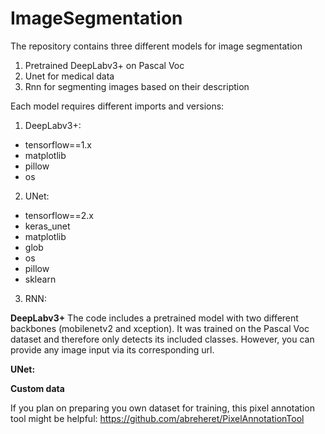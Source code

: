 # ImageSegmentation

The repository contains three different models for image segmentation

1. Pretrained DeepLabv3+ on Pascal Voc
2. Unet for medical data 
3. Rnn for segmenting images based on their description

Each model requires different imports and versions:

1. DeepLabv3+:
  * tensorflow==1.x
  * matplotlib
  * pillow
  * os

2. UNet:
  * tensorflow==2.x
  * keras_unet
  * matplotlib
  * glob
  * os
  * pillow
  * sklearn
  
3. RNN:



**DeepLabv3+**
The code includes a pretrained model with two different backbones (mobilenetv2 and xception). It was trained on the Pascal Voc dataset and therefore only detects its included classes. However, you can provide any image input via its corresponding url.

**UNet:**



**Custom data**

If you plan on preparing you own dataset for training, this pixel annotation tool might be helpful:
https://github.com/abreheret/PixelAnnotationTool


